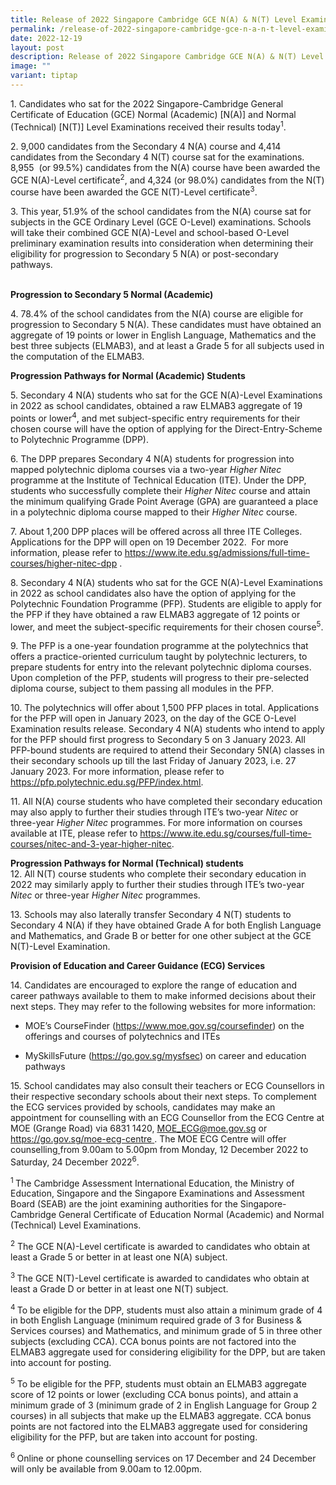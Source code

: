 ```yaml
---
title: Release of 2022 Singapore Cambridge GCE N(A) & N(T) Level Examination Results
permalink: /release-of-2022-singapore-cambridge-gce-n-a-n-t-level-examination-results/
date: 2022-12-19
layout: post
description: Release of 2022 Singapore Cambridge GCE N(A) & N(T) Level Examination Results
image: ""
variant: tiptap
---
```

<p>1. Candidates who sat for the 2022 Singapore-Cambridge General Certificate
of Education (GCE) Normal (Academic) [N(A)] and Normal (Technical) [N(T)]
Level Examinations received their results today<sup>1</sup>.</p>
<p>2. 9,000 candidates from the Secondary 4 N(A) course and 4,414 candidates
from the Secondary 4 N(T) course sat for the examinations. 8,955 &nbsp;(or
99.5%) candidates from the N(A) course have been awarded the GCE N(A)-Level
certificate<sup>2</sup>, and 4,324 (or 98.0%) candidates from the N(T)
course have been awarded the GCE N(T)-Level certificate<sup>3</sup>.</p>
<p>3. This year,<strong> </strong>51.9% of the school candidates from the
N(A) course sat for subjects in the GCE Ordinary Level (GCE O-Level) examinations.
Schools will take their combined GCE N(A)-Level and school-based O-Level
preliminary examination results into consideration when determining their
eligibility for progression to Secondary 5 N(A) or post-secondary pathways.&nbsp;</p>
<p>
<br><strong>Progression to Secondary 5 Normal (Academic)</strong>
</p>
<p>4.&nbsp;78.4% of the school candidates from the N(A) course are eligible
for progression to Secondary 5 N(A). These candidates must have obtained
an aggregate of 19 points or lower in English Language, Mathematics and
the best three subjects (ELMAB3), and at least a Grade 5 for all subjects
used in the computation of the ELMAB3.&nbsp;&nbsp;</p>
<p><strong>Progression Pathways for Normal (Academic) Students</strong>
</p>
<p>5. Secondary 4 N(A) students who sat for the GCE N(A)-Level Examinations
in 2022 as school candidates, obtained a raw ELMAB3 aggregate of 19 points
or lower<sup>4</sup>, and met subject-specific entry requirements for their
chosen course will have the option of applying for the Direct-Entry-Scheme
to Polytechnic Programme (DPP).&nbsp;</p>
<p>6. The DPP prepares Secondary 4 N(A) students for progression into mapped
polytechnic diploma courses via a two-year <em>Higher Nitec </em>programme
at the Institute of Technical Education (ITE). Under the DPP, students
who successfully complete their <em>Higher Nitec </em>course and attain
the minimum qualifying Grade Point Average (GPA) are guaranteed a place
in a polytechnic diploma course mapped to their <em>Higher Nitec </em>course.&nbsp;</p>
<p>7. About 1,200 DPP places will be offered across all three ITE Colleges.
Applications for the DPP will open on 19 December 2022.&nbsp; For more
information, please refer to <a href="https://www.ite.edu.sg/admissions/full-time-courses/higher-nitec-dpp" rel="noopener noreferrer nofollow" target="_blank"><u>https://www.ite.edu.sg/admissions/full-time-courses/higher-nitec-dpp</u></a> .</p>
<p>8. Secondary 4 N(A) students who sat for the GCE N(A)-Level Examinations
in 2022 as school candidates also have the option of applying for the Polytechnic
Foundation Programme (PFP). Students are eligible to apply for the PFP
if they have obtained a raw ELMAB3 aggregate of 12 points or lower, and
meet the subject-specific requirements for their chosen course<sup>5</sup>.</p>
<p>9. The PFP is a one-year foundation programme at the polytechnics that
offers a practice-oriented curriculum taught by polytechnic lecturers,
to prepare students for entry into the relevant polytechnic diploma courses.
Upon completion of the PFP, students will progress to their pre-selected
diploma course, subject to them passing all modules in the PFP.</p>
<p>10. The polytechnics will offer about 1,500 PFP places in total. Applications
for the PFP will open in January 2023, on the day of the GCE O-Level Examination
results release. Secondary 4 N(A) students who intend to apply for the
PFP should first progress to Secondary 5 on 3 January 2023. All PFP-bound
students are required to attend their Secondary 5N(A) classes in their
secondary schools up till the last Friday of January 2023, i.e. 27 January
2023. For more information, please refer to <a href="https://www.ite.edu.sg/admissions/full-time-courses/higher-nitec-dpp" rel="noopener noreferrer nofollow" target="_blank"><u>https://pfp.polytechnic.edu.sg/PFP/index.html</u></a>.</p>
<p>11. All N(A) course students who have completed their secondary education
may also apply to further their studies through ITE’s two-year <em>Nitec</em> or
three-year <em>Higher Nitec</em> programmes. For more information on courses
available at ITE, please refer to <a href="https://www.ite.edu.sg/admissions/full-time-courses/higher-nitec-dpp" rel="noopener noreferrer nofollow" target="_blank">https://www.ite.edu.sg/courses/full-time-courses/nitec-and-3-year-higher-nitec</a>.</p>
<p><strong>Progression Pathways for Normal (Technical) students</strong>
<br>12. All N(T) course students who complete their secondary education in
2022 may similarly apply to further their studies through ITE’s two-year <em>Nitec</em> or
three-year <em>Higher Nitec</em> programmes.</p>
<p>13. Schools may also laterally transfer Secondary 4 N(T) students to Secondary
4 N(A) if they have obtained Grade A for both English Language and Mathematics,
and Grade B or better for one other subject at the GCE N(T)-Level Examination.</p>
<p><strong>Provision of Education and Career Guidance (ECG) Services</strong>
</p>
<p>14.&nbsp;Candidates are encouraged to explore the range of education and
career pathways available to them to make informed decisions about their
next steps. They may refer to the following websites for more information:</p>
<ul data-tight="true" class="tight">
<li>
<p>MOE’s CourseFinder (<a href="https://www.ite.edu.sg/admissions/full-time-courses/higher-nitec-dpp" rel="noopener noreferrer nofollow" target="_blank"><u>https://www.moe.gov.sg/coursefinder</u></a>)
on the offerings and courses of polytechnics and ITEs</p>
</li>
<li>
<p>MySkillsFuture (<a href="https://www.ite.edu.sg/admissions/full-time-courses/higher-nitec-dpp" rel="noopener noreferrer nofollow" target="_blank"><u>https://go.gov.sg/mysfsec</u></a>)
on career and education pathways</p>
</li>
</ul>
<p>15. School candidates may also consult their teachers or ECG Counsellors
in their respective secondary schools about their next steps. To complement
the ECG services provided by schools, candidates may make an appointment
for counselling with an ECG Counsellor from the ECG Centre at MOE (Grange
Road) via 6831 1420, <a href="https://www.ite.edu.sg/admissions/full-time-courses/higher-nitec-dpp" rel="noopener noreferrer nofollow" target="_blank"><u>MOE_ECG@moe.gov.sg</u></a> or
<a href="https://www.ite.edu.sg/admissions/full-time-courses/higher-nitec-dpp" rel="noopener noreferrer nofollow" target="_blank"><u>https://go.gov.sg/moe-ecg-centre</u>
</a>. The MOE ECG Centre will offer counselling<a rel="noopener noreferrer nofollow" target="_blank"><u>&nbsp;</u></a>from
9.00am to 5.00pm from Monday, 12 December 2022 to Saturday, 24 December
2022<sup>6</sup>.</p>
<p><sup>1 </sup>The Cambridge Assessment International Education, the Ministry
of Education, Singapore and the Singapore Examinations and Assessment Board
(SEAB) are the joint examining authorities for the Singapore-Cambridge
General Certificate of Education Normal (Academic) and Normal (Technical)
Level Examinations.</p>
<p><sup>2</sup> The GCE N(A)-Level certificate is awarded to candidates who
obtain at least a Grade 5 or better in at least one N(A) subject.</p>
<p><sup>3 </sup>The GCE N(T)-Level certificate is awarded to candidates who
obtain at least a Grade D or better in at least one N(T) subject.</p>
<p><sup>4 </sup>To be eligible for the DPP, students must also attain a minimum
grade of 4 in both English Language (minimum required grade of 3 for Business
&amp; Services courses) and Mathematics, and minimum grade of 5 in three
other subjects (excluding CCA). CCA bonus points are not factored into
the ELMAB3 aggregate used for considering eligibility for the DPP, but
are taken into account for posting.</p>
<p><sup>5</sup> To be eligible for the PFP, students must obtain an ELMAB3
aggregate score of 12 points or lower (excluding CCA bonus points), and
attain a minimum grade of 3 (minimum grade of 2 in English Language for
Group 2 courses) in all subjects that make up the ELMAB3 aggregate. CCA
bonus points are not factored into the ELMAB3 aggregate used for considering
eligibility for the PFP, but are taken into account for posting.</p>
<p><sup>6 </sup>Online or phone counselling services on 17 December and 24
December will only be available from 9.00am to 12.00pm.</p>
<p></p>